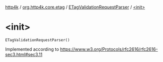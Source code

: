 [http4k](../../index.md) / [org.http4k.core.etag](../index.md) / [ETagValidationRequestParser](index.md) / [&lt;init&gt;](./-init-.md)

# &lt;init&gt;

`ETagValidationRequestParser()`

Implemented according to https://www.w3.org/Protocols/rfc2616/rfc2616-sec3.html#sec3.11

